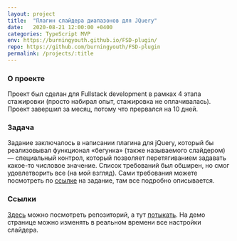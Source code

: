```yaml
---
layout: project
title:  "Плагин слайдера диапазонов для JQuery"
date:   2020-08-21 12:00:00 +0400
categories: TypeScript MVP
env: https://burningyouth.github.io/FSD-plugin/
repo: https://github.com/burningyouth/FSD-plugin
permalink: /projects/:title
---
```


### О проекте
Проект был сделан для Fullstack development в рамках 4 этапа стажировки (просто набирал опыт, стажировка не оплачивалась). Проект завершил за месяц, потому что прервался на 10 дней.

### Задача
Задание заключалось в написании плагина для jQuery, который бы реализовывал функционал «бегунка» (также называемого слайдером) — специальный контрол, который позволяет перетягиванием задавать какое-то числовое значение. Список требований был обширен, но смог удовлетворить все (на мой взгляд). Сами требования можете посмотреть по [ссылке](https://rizzoma.com/topic/d5c429337bcaa70548fb5aeedee6d92b/0_b_8ndo_78h6s/) на задание, там все подробно описывается. 

### Ссылки
[Здесь]({{page.repo}}) можно посмотреть репозиторий, а тут [потыкать]({{page.env}}). На демо странице можно изменять в реальном времени все настройки слайдера.